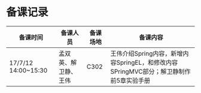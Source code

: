 # 备课记录
| 备课时间 | 备课人员 | 备课场地 | 备课内容 |
| ------------- | ----------------- | --------------| ----------------- |
|17/7/12 14:00~15:30|孟双英、解卫静、王伟|C302|王伟介绍Spring内容，新增内容SpringEL，和修改内容SPringMVC部分；解卫静制作前5章实验手册|
